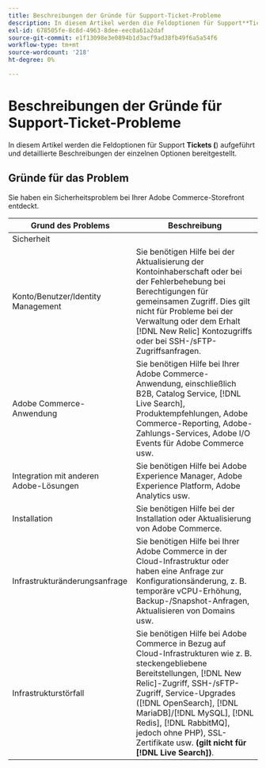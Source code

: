 ```yaml
---
title: Beschreibungen der Gründe für Support-Ticket-Probleme
description: In diesem Artikel werden die Feldoptionen für Support**Tickets (**) aufgeführt und detaillierte Beschreibungen der einzelnen Optionen bereitgestellt.
exl-id: 678505fe-8c8d-4963-8dee-eec0a61a2daf
source-git-commit: e1f13098e3e0894b1d3acf9ad38fb49f6a5a54f6
workflow-type: tm+mt
source-wordcount: '218'
ht-degree: 0%

---
```


# Beschreibungen der Gründe für Support-Ticket-Probleme

In diesem Artikel werden die Feldoptionen für Support **Tickets (**) aufgeführt und detaillierte Beschreibungen der einzelnen Optionen bereitgestellt.

## Gründe für das Problem

<table class="tg">
<thead>
  <tr>
    <th><span style="font-weight:bold;font-style:normal">Grund des Problems</span></th>
    <th><span style="font-weight:700;font-style:normal">Beschreibung</span></th>
  </tr>
</thead>
<tbody>
  <tr>
    <td>Sicherheit</td>
    Sie haben ein Sicherheitsproblem bei Ihrer Adobe Commerce-Storefront entdeckt.</td>
  </tr>
  <tr>
    <td>Konto/Benutzer/Identity Management</td>
    <td>Sie benötigen Hilfe bei der Aktualisierung der Kontoinhaberschaft oder bei der Fehlerbehebung bei Berechtigungen für gemeinsamen Zugriff. Dies gilt nicht für Probleme bei der Verwaltung oder dem Erhalt [!DNL New Relic] Kontozugriffs oder bei SSH-/sFTP-Zugriffsanfragen.</td>
  </tr>
  <tr>
    <td>Adobe Commerce-Anwendung</td>
    <td>Sie benötigen Hilfe bei Ihrer Adobe Commerce-Anwendung, einschließlich B2B, Catalog Service, [!DNL Live Search], Produktempfehlungen, Adobe Commerce-Reporting, Adobe-Zahlungs-Services, Adobe I/O Events für Adobe Commerce usw.</td>
  </tr>
  <tr>
    <td>Integration mit anderen Adobe-Lösungen</td>
    <td>Sie benötigen Hilfe bei Adobe Experience Manager, Adobe Experience Platform, Adobe Analytics usw.</td>
  </tr>
  <tr>
    <td>Installation</td>
    <td>Sie benötigen Hilfe bei der Installation oder Aktualisierung von Adobe Commerce.</td>
  </tr>
  <tr>
    <td>Infrastrukturänderungsanfrage</td>
    <td>Sie benötigen Hilfe bei Ihrer Adobe Commerce in der Cloud-Infrastruktur oder haben eine Anfrage zur Konfigurationsänderung, z. B. temporäre vCPU-Erhöhung, Backup-/Snapshot-Anfragen, Aktualisieren von Domains usw.</td>
  </tr>
  <tr>
    <td>Infrastrukturstörfall</td>
    <td>Sie benötigen Hilfe bei Adobe Commerce in Bezug auf Cloud-Infrastrukturen wie z. B. steckengebliebene Bereitstellungen, [!DNL New Relic]-Zugriff, SSH-/sFTP-Zugriff, Service-Upgrades ([!DNL OpenSearch], [!DNL MariaDB]/[!DNL MySQL], [!DNL Redis], [!DNL RabbitMQ], jedoch ohne PHP), SSL-Zertifikate usw.<strong> (gilt nicht für [!DNL Live Search])</strong>.</td>
  </tr>  
</tbody>
</table>
